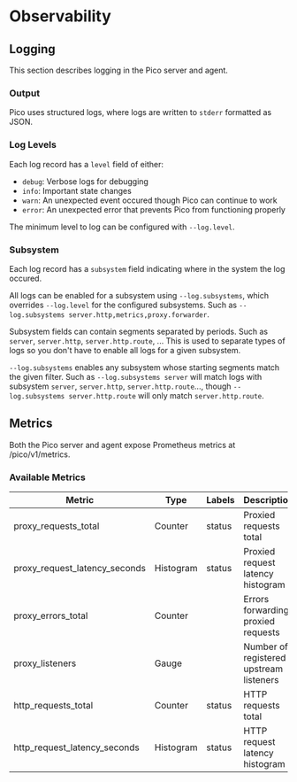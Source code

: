 # Observability

## Logging
This section describes logging in the Pico server and agent.

### Output
Pico uses structured logs, where logs are written to `stderr` formatted as
JSON.

### Log Levels
Each log record has a `level` field of either:
* `debug`: Verbose logs for debugging
* `info`: Important state changes
* `warn`: An unexpected event occured though Pico can continue to work
* `error`: An unexpected error that prevents Pico from functioning
properly

The minimum level to log can be configured with `--log.level`.

### Subsystem
Each log record has a `subsystem` field indicating where in the system the
log occured.

All logs can be enabled for a subsystem using `--log.subsystems`, which
overrides `--log.level` for the configured subsystems. Such as
`--log.subsystems server.http,metrics,proxy.forwarder`.

Subsystem fields can contain segments separated by periods. Such as
`server`, `server.http`, `server.http.route`, ... This is used to separate
types of logs so you don't have to enable all logs for a given subsystem.

`--log.subsystems` enables any subsystem whose starting segments match the
given filter. Such as `--log.subsystems server` will match logs with subsystem
`server`, `server.http`, `server.http.route`..., though
`--log.subsystems server.http.route` will only match `server.http.route`.

## Metrics
Both the Pico server and agent expose Prometheus metrics at /pico/v1/metrics.

### Available Metrics
| Metric                             | Type      | Labels        | Description                                        |
| ---------------------------------- | --------- | ------------- | -------------------------------------------------- |
| proxy_requests_total               | Counter   | status        | Proxied requests total                             |
| proxy_request_latency_seconds      | Histogram | status        | Proxied request latency histogram                  |
| proxy_errors_total                 | Counter   |               | Errors forwarding proxied requests                 |
| proxy_listeners                    | Gauge     |               | Number of registered upstream listeners            |
| http_requests_total                | Counter   | status        | HTTP requests total                                |
| http_request_latency_seconds       | Histogram | status        | HTTP request latency histogram                     |
